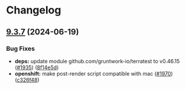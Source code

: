 # Changelog

## [9.3.7](https://github.com/camunda/camunda-platform-helm/compare/camunda-platform-8.4-v9.3.6...camunda-platform-8.4-v9.3.7) (2024-06-19)


### Bug Fixes

* **deps:** update module github.com/gruntwork-io/terratest to v0.46.15 ([#1935](https://github.com/camunda/camunda-platform-helm/issues/1935)) ([8f14e5d](https://github.com/camunda/camunda-platform-helm/commit/8f14e5d385680af5daace92da5fe9d9cd8f89ce4))
* **openshift:** make post-render script compatible with mac ([#1970](https://github.com/camunda/camunda-platform-helm/issues/1970)) ([c326f48](https://github.com/camunda/camunda-platform-helm/commit/c326f4892f3728fd3e9f8bfe72db9beb219f6b5e))
